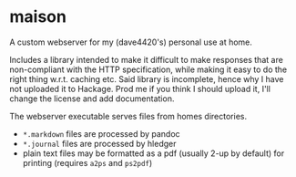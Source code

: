 # maison

A custom webserver for my (dave4420's) personal use at home.

Includes a library intended to make it difficult to make responses that are
non-compliant with the HTTP specification, while making it easy to do the
right thing w.r.t. caching etc.   Said library is incomplete, hence why I
have not uploaded it to Hackage.   Prod me if you think I should upload it,
I'll change the license and add documentation.

The webserver executable serves files from homes directories.

 *  `*.markdown` files are processed by pandoc
 *  `*.journal` files are processed by hledger
 *  plain text files may be formatted as a pdf (usually 2-up by default)
    for printing (requires `a2ps` and `ps2pdf`)

